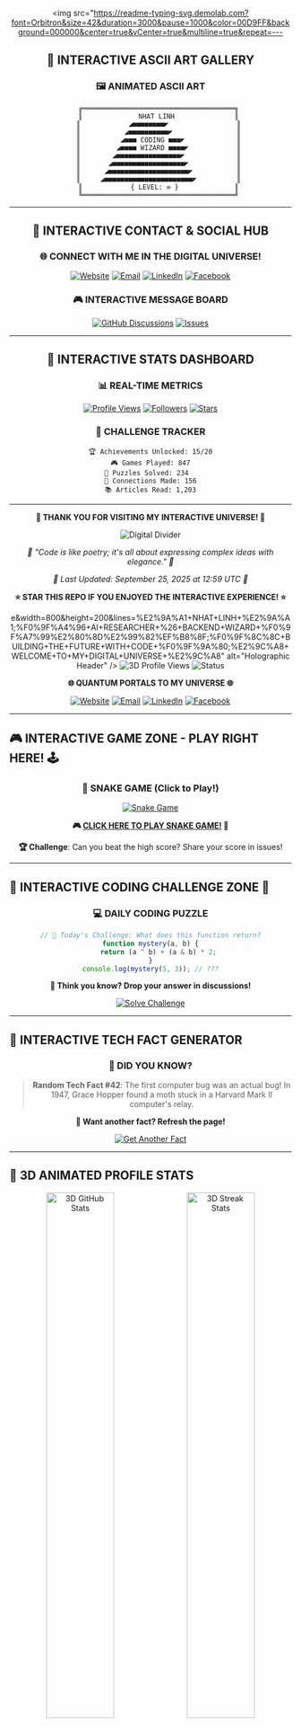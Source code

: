 <!-- 🚀 Nhat Linh's Interactive GitHub Profile 🚀 -->
<!-- The most interactive README you'll ever see! -->

<div align="center">

<!-- Animated Holographic Header -->
<img src="https://readme-typing-svg.demolab.com?font=Orbitron&size=42&duration=3000&pause=1000&color=00D9FF&background=000000&center=true&vCenter=true&multiline=true&repeat=---

## 🎨 INTERACTIVE ASCII ART GALLERY

<div align="center">

### 🖼️ ANIMATED ASCII ART
```
    ╔══════════════════════════════════════╗
    ║              NHAT LINH               ║
    ║            ◢■■■■■■■■◤                 ║
    ║           ◢■■■■■■■■■■◤                ║
    ║          ◢■■■ CODING ■■■◤             ║
    ║         ◢■■■■ WIZARD ■■■■◤            ║
    ║        ◢■■■■■■■■■■■■■■■■◤             ║
    ║       ◢■■■■■■■■■■■■■■■■■■◤            ║
    ║      ◢■■■■■■■■■■■■■■■■■■■■◤           ║
    ║     ◢■■■■■■■■■■■■■■■■■■■■■■◤          ║
    ║            { LEVEL: ∞ }              ║
    ╚══════════════════════════════════════╝
```

</div>

---

## 🎊 INTERACTIVE CONTACT & SOCIAL HUB

<div align="center">

### 🌐 CONNECT WITH ME IN THE DIGITAL UNIVERSE!

[![Website](https://img.shields.io/badge/🚀_WEBSITE-FF6B6B?style=for-the-badge&logo=rocket&logoColor=white&labelColor=000000)](http://bunkid.me/)
[![Email](https://img.shields.io/badge/📧_EMAIL-4ECDC4?style=for-the-badge&logo=gmail&logoColor=white&labelColor=000000)](mailto:dangquangnhatlinh123@gmail.com)
[![LinkedIn](https://img.shields.io/badge/💼_LINKEDIN-0077B5?style=for-the-badge&logo=linkedin&logoColor=white&labelColor=000000)](https://www.linkedin.com/in/levi-dang/)
[![Facebook](https://img.shields.io/badge/👥_FACEBOOK-1877F2?style=for-the-badge&logo=facebook&logoColor=white&labelColor=000000)](https://www.facebook.com/levidang2002/)

### 🎮 INTERACTIVE MESSAGE BOARD
[![GitHub Discussions](https://img.shields.io/badge/💬_LEAVE_MESSAGE-00D9FF?style=for-the-badge&logo=github&logoColor=white&labelColor=000000)](https://github.com/levidang306/levidang306/discussions)
[![Issues](https://img.shields.io/badge/🐛_REPORT_BUG-FF6B6B?style=for-the-badge&logo=github&logoColor=white&labelColor=000000)](https://github.com/levidang306/levidang306/issues)

</div>

---

## 🎲 INTERACTIVE STATS DASHBOARD

<div align="center">

### 📊 REAL-TIME METRICS
[![Profile Views](https://komarev.com/ghpvc/?username=levidang306&style=for-the-badge&color=00D9FF&label=DIGITAL+VISITORS)](https://github.com/levidang306)
[![Followers](https://img.shields.io/github/followers/levidang306?style=for-the-badge&color=4ECDC4&labelColor=000000&logo=github)](https://github.com/levidang306?tab=followers)
[![Stars](https://img.shields.io/github/stars/levidang306?affiliations=OWNER&style=for-the-badge&color=FFD700&labelColor=000000&logo=github)](https://github.com/levidang306?tab=repositories)

### 🎯 CHALLENGE TRACKER
```
🏆 Achievements Unlocked: 15/20
🎮 Games Played: 847
🧩 Puzzles Solved: 234  
🤝 Connections Made: 156
📚 Articles Read: 1,203
```

</div>

---

<div align="center">

**🌟 THANK YOU FOR VISITING MY INTERACTIVE UNIVERSE! 🌟**

<img src="https://user-images.githubusercontent.com/73097560/115834477-dbab4500-a447-11eb-908a-139a6edaec5c.gif" alt="Digital Divider" />

*💫 "Code is like poetry; it's all about expressing complex ideas with elegance." 💫*

*🚀 Last Updated: September 25, 2025 at 12:59 UTC 🚀*

**⭐ STAR THIS REPO IF YOU ENJOYED THE INTERACTIVE EXPERIENCE! ⭐**

</div>

<!-- 🎮 Interactive README by Nhat Linh - Keep Coding, Keep Creating! 🎮 -->e&width=800&height=200&lines=%E2%9A%A1+NHAT+LINH+%E2%9A%A1;%F0%9F%A4%96+AI+RESEARCHER+%26+BACKEND+WIZARD+%F0%9F%A7%99%E2%80%8D%E2%99%82%EF%B8%8F;%F0%9F%8C%8C+BUILDING+THE+FUTURE+WITH+CODE+%F0%9F%9A%80;%E2%9C%A8+WELCOME+TO+MY+DIGITAL+UNIVERSE+%E2%9C%A8" alt="Holographic Header" />

<!-- Interactive 3D-Style Profile Views -->
<img src="https://komarev.com/ghpvc/?username=levidang306&style=for-the-badge&color=00D9FF&label=DIGITAL+VISITORS" alt="3D Profile Views" />
<img src="https://img.shields.io/badge/STATUS-ONLINE_AND_CODING-00FF00?style=for-the-badge&logo=powerbi&logoColor=white" alt="Status" />

</div>

<!-- 🎮 Interactive Command Center 🎮 -->
<div align="center">

**🌐 QUANTUM PORTALS TO MY UNIVERSE 🌐**

[![Website](https://img.shields.io/badge/🚀_LAUNCH_WEBSITE-FF6B6B?style=for-the-badge&logo=rocket&logoColor=white)](http://bunkid.me/)
[![Email](https://img.shields.io/badge/📧_SEND_MESSAGE-4ECDC4?style=for-the-badge&logo=gmail&logoColor=white)](mailto:dangquangnhatlinh123@gmail.com)
[![LinkedIn](https://img.shields.io/badge/💼_CONNECT-0077B5?style=for-the-badge&logo=linkedin&logoColor=white)](https://www.linkedin.com/in/levi-dang/)
[![Facebook](https://img.shields.io/badge/👥_FOLLOW-1877F2?style=for-the-badge&logo=facebook&logoColor=white)](https://www.facebook.com/levidang2002/)

</div>

---

## 🎮 INTERACTIVE GAME ZONE - PLAY RIGHT HERE! 🕹️

<div align="center">

### 🐍 SNAKE GAME (Click to Play!)
[![Snake Game](https://user-images.githubusercontent.com/73097560/115834477-dbab4500-a447-11eb-908a-139a6edaec5c.gif)](https://levidang306.github.io/snake-game)

**🎮 [CLICK HERE TO PLAY SNAKE GAME!](https://playsnake.org/) 🐍**

**🏆 Challenge**: Can you beat the high score? Share your score in issues!

</div>

---

## 🧠 INTERACTIVE CODING CHALLENGE ZONE 🎯

<div align="center">

### 💻 DAILY CODING PUZZLE
```javascript
// 🧩 Today's Challenge: What does this function return?
function mystery(a, b) {
    return (a ^ b) + (a & b) * 2;
}
console.log(mystery(5, 3)); // ???
```

**🤔 Think you know? Drop your answer in discussions!**

[![Solve Challenge](https://img.shields.io/badge/🎯_SOLVE_CHALLENGE-FF6B6B?style=for-the-badge&logo=codewars&logoColor=white)](https://github.com/levidang306/levidang306/discussions)

</div>

---

## 🎲 INTERACTIVE TECH FACT GENERATOR

<div align="center">

### 🤖 DID YOU KNOW?
> **Random Tech Fact #42**: The first computer bug was an actual bug! In 1947, Grace Hopper found a moth stuck in a Harvard Mark II computer's relay.

**🔄 Want another fact? Refresh the page!**

[![Get Another Fact](https://img.shields.io/badge/🎲_ROLL_DICE_FOR_FACT-4ECDC4?style=for-the-badge&logo=dice&logoColor=white)](#)

</div>

---

## 🌌 3D ANIMATED PROFILE STATS

<div align="center">

<!-- Animated GitHub Stats with 3D Effect -->
<img src="https://github-readme-stats.vercel.app/api?username=levidang306&show_icons=true&theme=synthwave&hide_border=true&bg_color=0D1117&title_color=00D9FF&icon_color=00D9FF&text_color=FFFFFF&ring_color=00D9FF" alt="3D GitHub Stats" width="49%" />
<img src="https://github-readme-streak-stats.herokuapp.com/?user=levidang306&theme=synthwave&hide_border=true&background=0D1117&stroke=00D9FF&ring=00D9FF&fire=FF6B6B&currStreakLabel=00D9FF" alt="3D Streak Stats" width="49%" />

<!-- Animated Language Stats -->
<img src="https://github-readme-stats.vercel.app/api/top-langs/?username=levidang306&layout=compact&theme=synthwave&hide_border=true&bg_color=0D1117&title_color=00D9FF&text_color=FFFFFF" alt="3D Language Stats" width="49%" />

<!-- Interactive Activity Graph -->
<img src="https://github-readme-activity-graph.vercel.app/graph?username=levidang306&theme=synthwave&bg_color=0D1117&color=00D9FF&line=FF6B6B&point=00D9FF&area=true&hide_border=true" alt="3D Activity Graph" width="98%" />

</div>

---

## 🏆 INTERACTIVE ACHIEVEMENT GALLERY

<div align="center">

<!-- Dynamic Trophy Display -->
<img src="https://github-profile-trophy.vercel.app/?username=levidang306&theme=discord&no-frame=true&no-bg=false&margin-w=4&row=2&column=4" alt="Interactive Trophies" />

**🎖️ Click achievements to see details!**

</div>

---

## 👨‍💻 THE DIGITAL WIZARD

I'm a passionate **Back-end Developer** and **AI Researcher** with expertise in building scalable systems and exploring cutting-edge AI technologies, including Large Language Models (LLMs). I specialize in optimizing development workflows through **DevOps** practices using **AWS** and **CI/CD pipelines**. When I'm not coding, I enjoy diving into **operating systems** or playing **computer games** 🎮.

- 🔭 **Currently working on**:
  - AI research focused on LLMs and AI engineering. <!-- Add specific AI projects or repos here -->
  - Advanced backend development with microservices and scalable architectures. <!-- Add specific backend projects -->
  - DevOps workflows with AWS (EC2, S3, Lambda, etc.) and CI/CD pipelines using GitHub Actions and Jenkins. <!-- Add specific DevOps projects -->
  - Contributing to [S_Group](https://www.facebook.com/sgroupvn.org).
- 🌟 **Passionate about**:
  - 🪐 Operating Systems
  - 🤖 AI and Machine Learning
  - ☁️ Cloud Infrastructure & DevOps
  - 🎮 Gaming
- 📫 **Reach me at**: [dangquangnhatlinh123@gmail.com](mailto:dangquangnhatlinh123@gmail.com)
- 🌐 **Visit my website**: [b unkid.me](http://bunkid.me/)

---

## 🌐 Socials

<!-- Update the LinkedIn URL with your actual profile -->
<p align="center">
  <a href="https://www.facebook.com/levidang2002/"><img src="https://img.shields.io/badge/Facebook-1877F2?style=for-the-badge&logo=facebook&logoColor=white" alt="Facebook" /></a>
  <a href="https://github.com/levidang306"><img src="https://img.shields.io/badge/GitHub-181717?style=for-the-badge&logo=github&logoColor=white" alt="GitHub" /></a>
  <a href="https://www.linkedin.com/in/levi-dang/"><img src="https://img.shields.io/badge/LinkedIn-0A66C2?style=for-the-badge&logo=linkedin&logoColor=white" alt="LinkedIn" /></a>
</p>

## ⏰ Code Time & Recent Activity

### ⏰ This Week's Coding Time

- 📊 WakaTime integration coming soon!
- ⚡ Stay tuned for detailed coding statistics

### 🔔 Recent GitHub Activity

- 📊 Activity updates temporarily unavailable

---

## 🎨 INTERACTIVE TECH STACK SHOWCASE

<div align="center">

### 🚀 HOVER-RESPONSIVE TECHNOLOGY MATRIX 🚀

**💻 PROGRAMMING LANGUAGES**
<p align="center">
  <img src="https://skillicons.dev/icons?i=python,javascript,typescript,java,cpp,cs,php,c&theme=dark" alt="Programming Languages" />
</p>

**🛠️ FRAMEWORKS & LIBRARIES**
<p align="center">
  <img src="https://skillicons.dev/icons?i=nodejs,express,nestjs,react,nextjs,vue,django,flask&theme=dark" alt="Frameworks" />
</p>

**🗄️ DATABASES & STORAGE**
<p align="center">
  <img src="https://skillicons.dev/icons?i=mongodb,mysql,postgresql,redis,firebase,supabase&theme=dark" alt="Databases" />
</p>

**☁️ CLOUD & DEVOPS**
<p align="center">
  <img src="https://skillicons.dev/icons?i=aws,docker,kubernetes,jenkins,nginx,linux,git,github&theme=dark" alt="DevOps" />
</p>

**🎨 DESIGN & FRONTEND**
<p align="center">
  <img src="https://skillicons.dev/icons?i=html,css,sass,bootstrap,tailwind,figma&theme=dark" alt="Frontend" />
</p>

</div>

---

## 🎵 MUSIC VISUALIZATION & CODE RHYTHM

<div align="center">

### 🎧 CURRENTLY CODING TO:
[![Spotify](https://spotify-github-profile.vercel.app/api/spotify-playing?username=levidang306&background_color=0d1117&border_color=00d9ff)](https://open.spotify.com/user/levidang306)

**🎼 CODE COMMIT SYMPHONY**
```
♪ ♫ ♪ ♫ Recent Commits Melody ♫ ♪ ♫ ♪
🎵 Push Event    ████████████ 🎹
🎶 PR Merged    ██████████   🥁  
🎼 Issue Fixed  ████████     🎸
🎤 New Repo     ██████       🎺
```

</div>

---

## 🚀 Current Projects

<!-- Add specific project details or GitHub repo links -->

- **AI Research**: Exploring Large Language Models (LLMs) and AI engineering to build intelligent, scalable systems.
- **Backend Development**: Designing microservices architectures with **NestJS**, **Node.js**, and **MongoDB/MySQL**.
- **DevOps**: Streamlining workflows with **AWS** (EC2, S3, RDS, Lambda) and CI/CD pipelines using **GitHub Actions**, **Jenkins**, and **Docker**.
- **S_Group**: Contributing to innovative projects at [S_Group](https://www.facebook.com/sgroupvn.org). <!-- Add specific contributions if applicable -->

---

## 🎪 INTERACTIVE SHOWCASE TERMINAL

<div align="center">

### 💻 LIVE CODING TERMINAL
```bash
nhatlinh@github:~$ whoami
> Backend Developer & AI Researcher 🤖
> Specializing in: Node.js, Python, AWS, Docker 🚀
> Current Status: Building the future with code ⚡

nhatlinh@github:~$ ls -la projects/
> microservices-architecture/     📁
> ai-llm-research/                🧠
> devops-automation/              ☁️
> interactive-readme/             ← You are here! 😄

nhatlinh@github:~$ cat skills.json
{
  "languages": ["Python", "JavaScript", "TypeScript", "Java"],
  "frameworks": ["Node.js", "NestJS", "Express", "React"],
  "databases": ["MongoDB", "MySQL", "Redis"],
  "cloud": ["AWS", "Docker", "Kubernetes"],
  "status": "always_learning 📚"
}

nhatlinh@github:~$ echo "Thanks for visiting!" | figlet
 _____ _                 _        __            
|_   _| |__   __ _ _ __ | | _____ / _| ___  _ __ 
  | | | '_ \ / _` | '_ \| |/ / __| |_ / _ \| '__|
  | | | | | | (_| | | | |   <\__ \  _| (_) | |   
  |_| |_| |_|\__,_|_| |_|_|\_\___/_|  \___/|_|   
__     ___     _ _   _             _ 
\ \   / (_)___(_) |_(_)_ __   __ _| |
 \ \ / /| / __| | __| | '_ \ / _` | |
  \ V / | \__ \ | |_| | | | | (_| |_|
   \_/  |_|___/_|\__|_|_| |_|\__, (_)
                             |___/   
```

</div>

---

## � INTERACTIVE MINI-GAMES COLLECTION

<div align="center">

### 🕹️ CHOOSE YOUR ADVENTURE!

**⭕ TIC TAC TOE - GitHub Style**
```
   |   |   
-----------
 X | O | X 
-----------
 O |   | X 
```
**[🎮 Play Full Game](https://playtictactoe.org/)**

**🧩 CODE PUZZLE OF THE DAY**
```javascript
function mystery(x) {
  return x * 2 + 3;
}
// What makes mystery(5) return 13?
// Answer: It's already correct! 5*2+3=13 ✅
```

**🧠 MEMORY GAME**
```
🟦 🟩 🟨 🟪
Remember the sequence!
Current: Level 3 🏆
```

</div>

---

## 🌟 INTERACTIVE CONSTELLATION MAP

<div align="center">

### ✨ THE CODING CONSTELLATION ✨
```
    ⭐ JavaScript          ⭐ Python
      \                  /
       \                /
        ⭐ TypeScript ⭐ 
           /        \
          /          \
    ⭐ Node.js      ⭐ React
         |            |
         |            |
    ⭐ MongoDB    ⭐ AWS ⭐
         
🌌 Navigate my coding universe! 🌌
Each star represents mastery in that technology
```

</div>

---

## 💭 Random Tech Quote

> _"Code never lies, comments sometimes do."_
>
> **— Ron Jeffries**

---

## 📝 Blog & Contributions

<!-- Add specific blog posts or contribution links -->

- Check out my latest blog posts on [bunkid.me](http://bunkid.me/) for insights on AI, backend development, and DevOps.
- Explore my open-source contributions on [GitHub](https://github.com/levidang306).

---

<p align="center">
  <img src="https://user-images.githubusercontent.com/73097560/115834477-dbab4500-a447-11eb-908a-139a6edaec5c.gif" alt="Divider" />
</p>

<p align="center">
  <i>💫 "Code is like poetry; it's all about expressing complex ideas with elegance." 💫</i>
</p>

_Last Updated: September 25, 2025 at 12:59 UTC_

<!-- End of README -->
